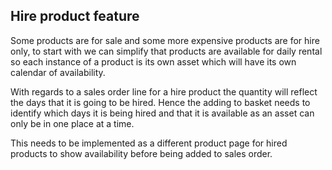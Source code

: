 Hire product feature
--------------------

Some products are for sale and some more expensive products are for hire only, to start with we can simplify that products are available for daily rental so each instance of a product is its own asset which will have its own calendar of availability.

With regards to a sales order line for a hire product the quantity will reflect the days that it is going to be hired. Hence the adding to basket needs to identify which days it is being hired and that it is available as an asset can only be in one place at a time.

This needs to be implemented as a different product page for hired products to show availability before being added to sales order.

